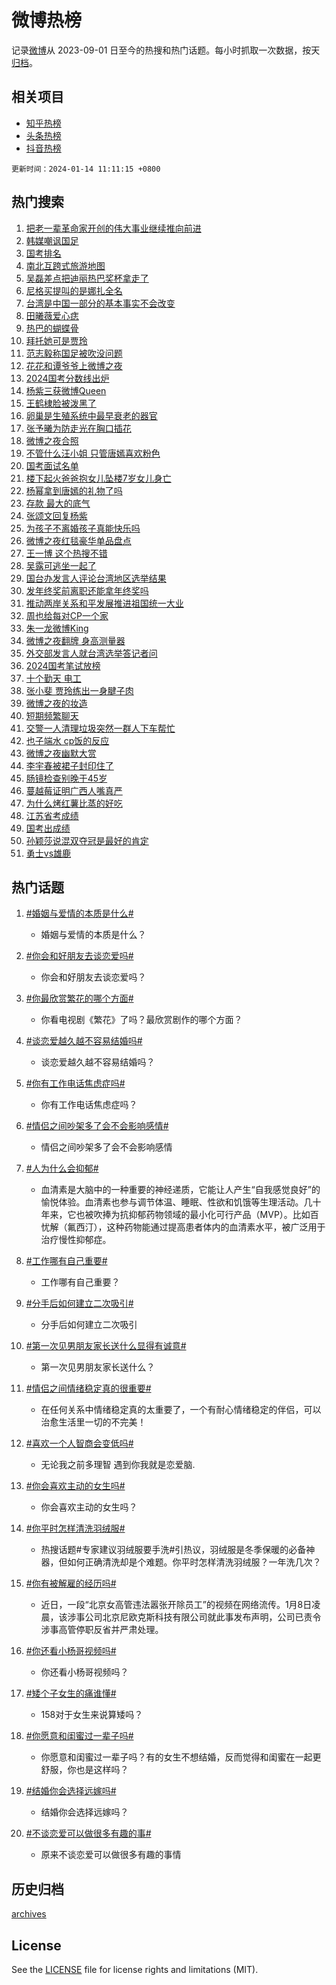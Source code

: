 # 微博热榜

记录[微博](https://www.weibo.com)从 2023-09-01 日至今的热搜和热门话题。每小时抓取一次数据，按天[归档](archives)。

## 相关项目

- [知乎热榜](https://github.com/hotarchive/zhihu)
- [头条热榜](https://github.com/hotarchive/toutiao)
- [抖音热榜](https://github.com/hotarchive/douyin)


`更新时间：2024-01-14 11:11:15 +0800`

## 热门搜索

1. [把老一辈革命家开创的伟大事业继续推向前进](https://m.weibo.cn/search?containerid=100103type%3D1%26t%3D10%26q%3D%23%E6%8A%8A%E8%80%81%E4%B8%80%E8%BE%88%E9%9D%A9%E5%91%BD%E5%AE%B6%E5%BC%80%E5%88%9B%E7%9A%84%E4%BC%9F%E5%A4%A7%E4%BA%8B%E4%B8%9A%E7%BB%A7%E7%BB%AD%E6%8E%A8%E5%90%91%E5%89%8D%E8%BF%9B%23&stream_entry_id=51&isnewpage=1&extparam=seat%3D1%26dgr%3D0%26q%3D%2523%25E6%258A%258A%25E8%2580%2581%25E4%25B8%2580%25E8%25BE%2588%25E9%259D%25A9%25E5%2591%25BD%25E5%25AE%25B6%25E5%25BC%2580%25E5%2588%259B%25E7%259A%2584%25E4%25BC%259F%25E5%25A4%25A7%25E4%25BA%258B%25E4%25B8%259A%25E7%25BB%25A7%25E7%25BB%25AD%25E6%258E%25A8%25E5%2590%2591%25E5%2589%258D%25E8%25BF%259B%2523%26c_type%3D51%26pos%3D0%26stream_entry_id%3D51%26cate%3D10103%26filter_type%3Drealtimehot%26display_time%3D1705201874%26pre_seqid%3D1705201873988016235136)
1. [韩媒嘲讽国足](https://m.weibo.cn/search?containerid=100103type%3D1%26t%3D10%26q%3D%23%E9%9F%A9%E5%AA%92%E5%98%B2%E8%AE%BD%E5%9B%BD%E8%B6%B3%23&stream_entry_id=31&isnewpage=1&extparam=seat%3D1%26dgr%3D0%26realpos%3D1%26lcate%3D5001%26cate%3D5001%26q%3D%2523%25E9%259F%25A9%25E5%25AA%2592%25E5%2598%25B2%25E8%25AE%25BD%25E5%259B%25BD%25E8%25B6%25B3%2523%26c_type%3D31%26filter_type%3Drealtimehot%26flag%3D1%26stream_entry_id%3D31%26band_rank%3D1%26pos%3D0%26display_time%3D1705201874%26pre_seqid%3D1705201873988016235136)
1. [国考排名](https://m.weibo.cn/search?containerid=100103type%3D1%26t%3D10%26q%3D%E5%9B%BD%E8%80%83%E6%8E%92%E5%90%8D&stream_entry_id=31&isnewpage=1&extparam=seat%3D1%26dgr%3D0%26realpos%3D2%26lcate%3D5001%26cate%3D5001%26q%3D%25E5%259B%25BD%25E8%2580%2583%25E6%258E%2592%25E5%2590%258D%26c_type%3D31%26filter_type%3Drealtimehot%26flag%3D1%26stream_entry_id%3D31%26band_rank%3D2%26pos%3D1%26display_time%3D1705201874%26pre_seqid%3D1705201873988016235136)
1. [南北互跨式旅游地图](https://m.weibo.cn/search?containerid=100103type%3D1%26t%3D10%26q%3D%23%E5%8D%97%E5%8C%97%E4%BA%92%E8%B7%A8%E5%BC%8F%E6%97%85%E6%B8%B8%E5%9C%B0%E5%9B%BE%23&stream_entry_id=31&isnewpage=1&extparam=seat%3D1%26dgr%3D0%26realpos%3D3%26lcate%3D5001%26cate%3D5001%26q%3D%2523%25E5%258D%2597%25E5%258C%2597%25E4%25BA%2592%25E8%25B7%25A8%25E5%25BC%258F%25E6%2597%2585%25E6%25B8%25B8%25E5%259C%25B0%25E5%259B%25BE%2523%26c_type%3D31%26filter_type%3Drealtimehot%26flag%3D0%26stream_entry_id%3D31%26band_rank%3D3%26pos%3D2%26display_time%3D1705201874%26pre_seqid%3D1705201873988016235136)
1. [吴磊差点把迪丽热巴奖杯拿走了](https://m.weibo.cn/search?containerid=100103type%3D1%26t%3D10%26q%3D%23%E5%90%B4%E7%A3%8A%E5%B7%AE%E7%82%B9%E6%8A%8A%E8%BF%AA%E4%B8%BD%E7%83%AD%E5%B7%B4%E5%A5%96%E6%9D%AF%E6%8B%BF%E8%B5%B0%E4%BA%86%23&stream_entry_id=31&isnewpage=1&extparam=seat%3D1%26dgr%3D0%26realpos%3D4%26lcate%3D5001%26cate%3D5001%26q%3D%2523%25E5%2590%25B4%25E7%25A3%258A%25E5%25B7%25AE%25E7%2582%25B9%25E6%258A%258A%25E8%25BF%25AA%25E4%25B8%25BD%25E7%2583%25AD%25E5%25B7%25B4%25E5%25A5%2596%25E6%259D%25AF%25E6%258B%25BF%25E8%25B5%25B0%25E4%25BA%2586%2523%26c_type%3D31%26filter_type%3Drealtimehot%26flag%3D1%26stream_entry_id%3D31%26band_rank%3D4%26pos%3D3%26display_time%3D1705201874%26pre_seqid%3D1705201873988016235136)
1. [尼格买提叫的是娜扎全名](https://m.weibo.cn/search?containerid=100103type%3D1%26t%3D10%26q%3D%23%E5%B0%BC%E6%A0%BC%E4%B9%B0%E6%8F%90%E5%8F%AB%E7%9A%84%E6%98%AF%E5%A8%9C%E6%89%8E%E5%85%A8%E5%90%8D%23&stream_entry_id=31&isnewpage=1&extparam=seat%3D1%26dgr%3D0%26realpos%3D5%26lcate%3D5001%26cate%3D5001%26q%3D%2523%25E5%25B0%25BC%25E6%25A0%25BC%25E4%25B9%25B0%25E6%258F%2590%25E5%258F%25AB%25E7%259A%2584%25E6%2598%25AF%25E5%25A8%259C%25E6%2589%258E%25E5%2585%25A8%25E5%2590%258D%2523%26c_type%3D31%26filter_type%3Drealtimehot%26flag%3D2%26stream_entry_id%3D31%26band_rank%3D5%26pos%3D4%26display_time%3D1705201874%26pre_seqid%3D1705201873988016235136)
1. [台湾是中国一部分的基本事实不会改变](https://m.weibo.cn/search?containerid=100103type%3D1%26t%3D10%26q%3D%23%E5%8F%B0%E6%B9%BE%E6%98%AF%E4%B8%AD%E5%9B%BD%E4%B8%80%E9%83%A8%E5%88%86%E7%9A%84%E5%9F%BA%E6%9C%AC%E4%BA%8B%E5%AE%9E%E4%B8%8D%E4%BC%9A%E6%94%B9%E5%8F%98%23&stream_entry_id=31&isnewpage=1&extparam=seat%3D1%26dgr%3D0%26realpos%3D6%26lcate%3D5001%26cate%3D5001%26q%3D%2523%25E5%258F%25B0%25E6%25B9%25BE%25E6%2598%25AF%25E4%25B8%25AD%25E5%259B%25BD%25E4%25B8%2580%25E9%2583%25A8%25E5%2588%2586%25E7%259A%2584%25E5%259F%25BA%25E6%259C%25AC%25E4%25BA%258B%25E5%25AE%259E%25E4%25B8%258D%25E4%25BC%259A%25E6%2594%25B9%25E5%258F%2598%2523%26c_type%3D31%26filter_type%3Drealtimehot%26flag%3D0%26stream_entry_id%3D31%26band_rank%3D6%26pos%3D5%26display_time%3D1705201874%26pre_seqid%3D1705201873988016235136)
1. [田曦薇爱心痣](https://m.weibo.cn/search?containerid=100103type%3D1%26t%3D10%26q%3D%E7%94%B0%E6%9B%A6%E8%96%87%E7%88%B1%E5%BF%83%E7%97%A3&stream_entry_id=31&isnewpage=1&extparam=seat%3D1%26dgr%3D0%26realpos%3D7%26lcate%3D5001%26cate%3D5001%26q%3D%25E7%2594%25B0%25E6%259B%25A6%25E8%2596%2587%25E7%2588%25B1%25E5%25BF%2583%25E7%2597%25A3%26c_type%3D31%26filter_type%3Drealtimehot%26flag%3D1%26stream_entry_id%3D31%26band_rank%3D7%26pos%3D6%26display_time%3D1705201874%26pre_seqid%3D1705201873988016235136)
1. [热巴的蝴蝶骨](https://m.weibo.cn/search?containerid=100103type%3D1%26t%3D10%26q%3D%E7%83%AD%E5%B7%B4%E7%9A%84%E8%9D%B4%E8%9D%B6%E9%AA%A8&stream_entry_id=31&isnewpage=1&extparam=seat%3D1%26dgr%3D0%26realpos%3D8%26lcate%3D5001%26cate%3D5001%26q%3D%25E7%2583%25AD%25E5%25B7%25B4%25E7%259A%2584%25E8%259D%25B4%25E8%259D%25B6%25E9%25AA%25A8%26c_type%3D31%26filter_type%3Drealtimehot%26flag%3D1%26stream_entry_id%3D31%26band_rank%3D8%26pos%3D7%26display_time%3D1705201874%26pre_seqid%3D1705201873988016235136)
1. [拜托她可是贾玲](https://m.weibo.cn/search?containerid=100103type%3D1%26t%3D10%26q%3D%23%E6%8B%9C%E6%89%98%E5%A5%B9%E5%8F%AF%E6%98%AF%E8%B4%BE%E7%8E%B2%23&stream_entry_id=31&isnewpage=1&extparam=seat%3D1%26dgr%3D0%26realpos%3D9%26lcate%3D5001%26cate%3D5001%26q%3D%2523%25E6%258B%259C%25E6%2589%2598%25E5%25A5%25B9%25E5%258F%25AF%25E6%2598%25AF%25E8%25B4%25BE%25E7%258E%25B2%2523%26c_type%3D31%26filter_type%3Drealtimehot%26flag%3D1%26stream_entry_id%3D31%26band_rank%3D9%26pos%3D8%26display_time%3D1705201874%26pre_seqid%3D1705201873988016235136)
1. [范志毅称国足被吹没问题](https://m.weibo.cn/search?containerid=100103type%3D1%26t%3D10%26q%3D%23%E8%8C%83%E5%BF%97%E6%AF%85%E7%A7%B0%E5%9B%BD%E8%B6%B3%E8%A2%AB%E5%90%B9%E6%B2%A1%E9%97%AE%E9%A2%98%23&stream_entry_id=31&isnewpage=1&extparam=seat%3D1%26dgr%3D0%26realpos%3D10%26lcate%3D5001%26cate%3D5001%26q%3D%2523%25E8%258C%2583%25E5%25BF%2597%25E6%25AF%2585%25E7%25A7%25B0%25E5%259B%25BD%25E8%25B6%25B3%25E8%25A2%25AB%25E5%2590%25B9%25E6%25B2%25A1%25E9%2597%25AE%25E9%25A2%2598%2523%26c_type%3D31%26filter_type%3Drealtimehot%26flag%3D2%26stream_entry_id%3D31%26band_rank%3D10%26pos%3D9%26display_time%3D1705201874%26pre_seqid%3D1705201873988016235136)
1. [花花和谭爷爷上微博之夜](https://m.weibo.cn/search?containerid=100103type%3D1%26t%3D10%26q%3D%23%E8%8A%B1%E8%8A%B1%E5%92%8C%E8%B0%AD%E7%88%B7%E7%88%B7%E4%B8%8A%E5%BE%AE%E5%8D%9A%E4%B9%8B%E5%A4%9C%23&stream_entry_id=31&isnewpage=1&extparam=seat%3D1%26dgr%3D0%26realpos%3D11%26lcate%3D5001%26cate%3D5001%26q%3D%2523%25E8%258A%25B1%25E8%258A%25B1%25E5%2592%258C%25E8%25B0%25AD%25E7%2588%25B7%25E7%2588%25B7%25E4%25B8%258A%25E5%25BE%25AE%25E5%258D%259A%25E4%25B9%258B%25E5%25A4%259C%2523%26c_type%3D31%26filter_type%3Drealtimehot%26flag%3D1%26stream_entry_id%3D31%26band_rank%3D11%26pos%3D10%26display_time%3D1705201874%26pre_seqid%3D1705201873988016235136)
1. [2024国考分数线出炉](https://m.weibo.cn/search?containerid=100103type%3D1%26t%3D10%26q%3D%232024%E5%9B%BD%E8%80%83%E5%88%86%E6%95%B0%E7%BA%BF%E5%87%BA%E7%82%89%23&stream_entry_id=31&isnewpage=1&extparam=seat%3D1%26dgr%3D0%26realpos%3D12%26lcate%3D5001%26cate%3D5001%26q%3D%25232024%25E5%259B%25BD%25E8%2580%2583%25E5%2588%2586%25E6%2595%25B0%25E7%25BA%25BF%25E5%2587%25BA%25E7%2582%2589%2523%26c_type%3D31%26filter_type%3Drealtimehot%26flag%3D1%26stream_entry_id%3D31%26band_rank%3D12%26pos%3D11%26display_time%3D1705201874%26pre_seqid%3D1705201873988016235136)
1. [杨紫三获微博Queen](https://m.weibo.cn/search?containerid=100103type%3D1%26t%3D10%26q%3D%23%E6%9D%A8%E7%B4%AB%E4%B8%89%E8%8E%B7%E5%BE%AE%E5%8D%9AQueen%23&stream_entry_id=31&isnewpage=1&extparam=seat%3D1%26dgr%3D0%26realpos%3D13%26lcate%3D5001%26cate%3D5001%26q%3D%2523%25E6%259D%25A8%25E7%25B4%25AB%25E4%25B8%2589%25E8%258E%25B7%25E5%25BE%25AE%25E5%258D%259AQueen%2523%26c_type%3D31%26filter_type%3Drealtimehot%26flag%3D0%26stream_entry_id%3D31%26band_rank%3D13%26pos%3D12%26display_time%3D1705201874%26pre_seqid%3D1705201873988016235136)
1. [王鹤棣脸被泼黑了](https://m.weibo.cn/search?containerid=100103type%3D1%26t%3D10%26q%3D%23%E7%8E%8B%E9%B9%A4%E6%A3%A3%E8%84%B8%E8%A2%AB%E6%B3%BC%E9%BB%91%E4%BA%86%23&stream_entry_id=31&isnewpage=1&extparam=seat%3D1%26dgr%3D0%26realpos%3D14%26lcate%3D5001%26cate%3D5001%26q%3D%2523%25E7%258E%258B%25E9%25B9%25A4%25E6%25A3%25A3%25E8%2584%25B8%25E8%25A2%25AB%25E6%25B3%25BC%25E9%25BB%2591%25E4%25BA%2586%2523%26c_type%3D31%26filter_type%3Drealtimehot%26flag%3D1%26stream_entry_id%3D31%26band_rank%3D14%26pos%3D13%26display_time%3D1705201874%26pre_seqid%3D1705201873988016235136)
1. [卵巢是生殖系统中最早衰老的器官](https://m.weibo.cn/search?containerid=100103type%3D1%26t%3D10%26q%3D%23%E5%8D%B5%E5%B7%A2%E6%98%AF%E7%94%9F%E6%AE%96%E7%B3%BB%E7%BB%9F%E4%B8%AD%E6%9C%80%E6%97%A9%E8%A1%B0%E8%80%81%E7%9A%84%E5%99%A8%E5%AE%98%23&stream_entry_id=31&isnewpage=1&extparam=seat%3D1%26dgr%3D0%26realpos%3D15%26lcate%3D5001%26cate%3D5001%26q%3D%2523%25E5%258D%25B5%25E5%25B7%25A2%25E6%2598%25AF%25E7%2594%259F%25E6%25AE%2596%25E7%25B3%25BB%25E7%25BB%259F%25E4%25B8%25AD%25E6%259C%2580%25E6%2597%25A9%25E8%25A1%25B0%25E8%2580%2581%25E7%259A%2584%25E5%2599%25A8%25E5%25AE%2598%2523%26c_type%3D31%26filter_type%3Drealtimehot%26flag%3D2%26stream_entry_id%3D31%26band_rank%3D15%26pos%3D14%26display_time%3D1705201874%26pre_seqid%3D1705201873988016235136)
1. [张予曦为防走光在胸口插花](https://m.weibo.cn/search?containerid=100103type%3D1%26t%3D10%26q%3D%23%E5%BC%A0%E4%BA%88%E6%9B%A6%E4%B8%BA%E9%98%B2%E8%B5%B0%E5%85%89%E5%9C%A8%E8%83%B8%E5%8F%A3%E6%8F%92%E8%8A%B1%23&stream_entry_id=31&isnewpage=1&extparam=seat%3D1%26dgr%3D0%26realpos%3D16%26lcate%3D5001%26cate%3D5001%26q%3D%2523%25E5%25BC%25A0%25E4%25BA%2588%25E6%259B%25A6%25E4%25B8%25BA%25E9%2598%25B2%25E8%25B5%25B0%25E5%2585%2589%25E5%259C%25A8%25E8%2583%25B8%25E5%258F%25A3%25E6%258F%2592%25E8%258A%25B1%2523%26c_type%3D31%26filter_type%3Drealtimehot%26flag%3D2%26stream_entry_id%3D31%26band_rank%3D16%26pos%3D15%26display_time%3D1705201874%26pre_seqid%3D1705201873988016235136)
1. [微博之夜合照](https://m.weibo.cn/search?containerid=100103type%3D1%26t%3D10%26q%3D%E5%BE%AE%E5%8D%9A%E4%B9%8B%E5%A4%9C%E5%90%88%E7%85%A7&stream_entry_id=31&isnewpage=1&extparam=seat%3D1%26dgr%3D0%26realpos%3D17%26lcate%3D5001%26cate%3D5001%26q%3D%25E5%25BE%25AE%25E5%258D%259A%25E4%25B9%258B%25E5%25A4%259C%25E5%2590%2588%25E7%2585%25A7%26c_type%3D31%26filter_type%3Drealtimehot%26flag%3D0%26stream_entry_id%3D31%26band_rank%3D17%26pos%3D16%26display_time%3D1705201874%26pre_seqid%3D1705201873988016235136)
1. [不管什么汪小姐 只管唐嫣喜欢粉色](https://m.weibo.cn/search?containerid=100103type%3D1%26t%3D10%26q%3D%E4%B8%8D%E7%AE%A1%E4%BB%80%E4%B9%88%E6%B1%AA%E5%B0%8F%E5%A7%90+%E5%8F%AA%E7%AE%A1%E5%94%90%E5%AB%A3%E5%96%9C%E6%AC%A2%E7%B2%89%E8%89%B2&stream_entry_id=31&isnewpage=1&extparam=seat%3D1%26dgr%3D0%26realpos%3D18%26lcate%3D5001%26cate%3D5001%26q%3D%25E4%25B8%258D%25E7%25AE%25A1%25E4%25BB%2580%25E4%25B9%2588%25E6%25B1%25AA%25E5%25B0%258F%25E5%25A7%2590%2520%25E5%258F%25AA%25E7%25AE%25A1%25E5%2594%2590%25E5%25AB%25A3%25E5%2596%259C%25E6%25AC%25A2%25E7%25B2%2589%25E8%2589%25B2%26c_type%3D31%26filter_type%3Drealtimehot%26flag%3D0%26stream_entry_id%3D31%26band_rank%3D18%26pos%3D17%26display_time%3D1705201874%26pre_seqid%3D1705201873988016235136)
1. [国考面试名单](https://m.weibo.cn/search?containerid=100103type%3D1%26t%3D10%26q%3D%23%E5%9B%BD%E8%80%83%E9%9D%A2%E8%AF%95%E5%90%8D%E5%8D%95%23&stream_entry_id=31&isnewpage=1&extparam=seat%3D1%26dgr%3D0%26realpos%3D19%26lcate%3D5001%26cate%3D5001%26q%3D%2523%25E5%259B%25BD%25E8%2580%2583%25E9%259D%25A2%25E8%25AF%2595%25E5%2590%258D%25E5%258D%2595%2523%26c_type%3D31%26filter_type%3Drealtimehot%26flag%3D1%26stream_entry_id%3D31%26band_rank%3D19%26pos%3D18%26display_time%3D1705201874%26pre_seqid%3D1705201873988016235136)
1. [楼下起火爸爸抱女儿坠楼7岁女儿身亡](https://m.weibo.cn/search?containerid=100103type%3D1%26t%3D10%26q%3D%23%E6%A5%BC%E4%B8%8B%E8%B5%B7%E7%81%AB%E7%88%B8%E7%88%B8%E6%8A%B1%E5%A5%B3%E5%84%BF%E5%9D%A0%E6%A5%BC7%E5%B2%81%E5%A5%B3%E5%84%BF%E8%BA%AB%E4%BA%A1%23&stream_entry_id=31&isnewpage=1&extparam=seat%3D1%26dgr%3D0%26realpos%3D20%26lcate%3D5001%26cate%3D5001%26q%3D%2523%25E6%25A5%25BC%25E4%25B8%258B%25E8%25B5%25B7%25E7%2581%25AB%25E7%2588%25B8%25E7%2588%25B8%25E6%258A%25B1%25E5%25A5%25B3%25E5%2584%25BF%25E5%259D%25A0%25E6%25A5%25BC7%25E5%25B2%2581%25E5%25A5%25B3%25E5%2584%25BF%25E8%25BA%25AB%25E4%25BA%25A1%2523%26c_type%3D31%26filter_type%3Drealtimehot%26flag%3D0%26stream_entry_id%3D31%26band_rank%3D20%26pos%3D19%26display_time%3D1705201874%26pre_seqid%3D1705201873988016235136)
1. [杨幂拿到唐嫣的礼物了吗](https://m.weibo.cn/search?containerid=100103type%3D1%26t%3D10%26q%3D%E6%9D%A8%E5%B9%82%E6%8B%BF%E5%88%B0%E5%94%90%E5%AB%A3%E7%9A%84%E7%A4%BC%E7%89%A9%E4%BA%86%E5%90%97&stream_entry_id=31&isnewpage=1&extparam=seat%3D1%26dgr%3D0%26realpos%3D21%26lcate%3D5001%26cate%3D5001%26q%3D%25E6%259D%25A8%25E5%25B9%2582%25E6%258B%25BF%25E5%2588%25B0%25E5%2594%2590%25E5%25AB%25A3%25E7%259A%2584%25E7%25A4%25BC%25E7%2589%25A9%25E4%25BA%2586%25E5%2590%2597%26c_type%3D31%26filter_type%3Drealtimehot%26flag%3D2%26stream_entry_id%3D31%26band_rank%3D21%26pos%3D20%26display_time%3D1705201874%26pre_seqid%3D1705201873988016235136)
1. [存款 最大的底气](https://m.weibo.cn/search?containerid=100103type%3D1%26t%3D10%26q%3D%E5%AD%98%E6%AC%BE+%E6%9C%80%E5%A4%A7%E7%9A%84%E5%BA%95%E6%B0%94&stream_entry_id=31&isnewpage=1&extparam=seat%3D1%26dgr%3D0%26realpos%3D22%26lcate%3D5001%26cate%3D5001%26q%3D%25E5%25AD%2598%25E6%25AC%25BE%2520%25E6%259C%2580%25E5%25A4%25A7%25E7%259A%2584%25E5%25BA%2595%25E6%25B0%2594%26c_type%3D31%26filter_type%3Drealtimehot%26flag%3D1%26stream_entry_id%3D31%26band_rank%3D22%26pos%3D21%26display_time%3D1705201874%26pre_seqid%3D1705201873988016235136)
1. [张颂文回复杨紫](https://m.weibo.cn/search?containerid=100103type%3D1%26t%3D10%26q%3D%23%E5%BC%A0%E9%A2%82%E6%96%87%E5%9B%9E%E5%A4%8D%E6%9D%A8%E7%B4%AB%23&stream_entry_id=31&isnewpage=1&extparam=seat%3D1%26dgr%3D0%26realpos%3D23%26lcate%3D5001%26cate%3D5001%26q%3D%2523%25E5%25BC%25A0%25E9%25A2%2582%25E6%2596%2587%25E5%259B%259E%25E5%25A4%258D%25E6%259D%25A8%25E7%25B4%25AB%2523%26c_type%3D31%26filter_type%3Drealtimehot%26flag%3D2%26stream_entry_id%3D31%26band_rank%3D23%26pos%3D22%26display_time%3D1705201874%26pre_seqid%3D1705201873988016235136)
1. [为孩子不离婚孩子真能快乐吗](https://m.weibo.cn/search?containerid=100103type%3D1%26t%3D10%26q%3D%23%E4%B8%BA%E5%AD%A9%E5%AD%90%E4%B8%8D%E7%A6%BB%E5%A9%9A%E5%AD%A9%E5%AD%90%E7%9C%9F%E8%83%BD%E5%BF%AB%E4%B9%90%E5%90%97%23&stream_entry_id=31&isnewpage=1&extparam=seat%3D1%26dgr%3D0%26realpos%3D24%26lcate%3D5001%26cate%3D5001%26q%3D%2523%25E4%25B8%25BA%25E5%25AD%25A9%25E5%25AD%2590%25E4%25B8%258D%25E7%25A6%25BB%25E5%25A9%259A%25E5%25AD%25A9%25E5%25AD%2590%25E7%259C%259F%25E8%2583%25BD%25E5%25BF%25AB%25E4%25B9%2590%25E5%2590%2597%2523%26c_type%3D31%26filter_type%3Drealtimehot%26flag%3D1%26stream_entry_id%3D31%26band_rank%3D24%26pos%3D23%26display_time%3D1705201874%26pre_seqid%3D1705201873988016235136)
1. [微博之夜红毯豪华单品盘点](https://m.weibo.cn/search?containerid=100103type%3D1%26t%3D10%26q%3D%23%E5%BE%AE%E5%8D%9A%E4%B9%8B%E5%A4%9C%E7%BA%A2%E6%AF%AF%E8%B1%AA%E5%8D%8E%E5%8D%95%E5%93%81%E7%9B%98%E7%82%B9%23&stream_entry_id=31&isnewpage=1&extparam=seat%3D1%26dgr%3D0%26realpos%3D25%26adid%3D218966%26lcate%3D5001%26cate%3D5001%26q%3D%2523%25E5%25BE%25AE%25E5%258D%259A%25E4%25B9%258B%25E5%25A4%259C%25E7%25BA%25A2%25E6%25AF%25AF%25E8%25B1%25AA%25E5%258D%258E%25E5%258D%2595%25E5%2593%2581%25E7%259B%2598%25E7%2582%25B9%2523%26c_type%3D31%26filter_type%3Drealtimehot%26flag%3D0%26stream_entry_id%3D31%26band_rank%3D25%26pos%3D24%26display_time%3D1705201874%26pre_seqid%3D1705201873988016235136)
1. [王一博 这个热搜不错](https://m.weibo.cn/search?containerid=100103type%3D1%26t%3D10%26q%3D%E7%8E%8B%E4%B8%80%E5%8D%9A+%E8%BF%99%E4%B8%AA%E7%83%AD%E6%90%9C%E4%B8%8D%E9%94%99&stream_entry_id=31&isnewpage=1&extparam=seat%3D1%26dgr%3D0%26realpos%3D26%26lcate%3D5001%26cate%3D5001%26q%3D%25E7%258E%258B%25E4%25B8%2580%25E5%258D%259A%2520%25E8%25BF%2599%25E4%25B8%25AA%25E7%2583%25AD%25E6%2590%259C%25E4%25B8%258D%25E9%2594%2599%26c_type%3D31%26filter_type%3Drealtimehot%26flag%3D1%26stream_entry_id%3D31%26band_rank%3D26%26pos%3D25%26display_time%3D1705201874%26pre_seqid%3D1705201873988016235136)
1. [吴露可逃坐一起了](https://m.weibo.cn/search?containerid=100103type%3D1%26t%3D10%26q%3D%E5%90%B4%E9%9C%B2%E5%8F%AF%E9%80%83%E5%9D%90%E4%B8%80%E8%B5%B7%E4%BA%86&stream_entry_id=31&isnewpage=1&extparam=seat%3D1%26dgr%3D0%26realpos%3D27%26lcate%3D5001%26cate%3D5001%26q%3D%25E5%2590%25B4%25E9%259C%25B2%25E5%258F%25AF%25E9%2580%2583%25E5%259D%2590%25E4%25B8%2580%25E8%25B5%25B7%25E4%25BA%2586%26c_type%3D31%26filter_type%3Drealtimehot%26flag%3D0%26stream_entry_id%3D31%26band_rank%3D27%26pos%3D26%26display_time%3D1705201874%26pre_seqid%3D1705201873988016235136)
1. [国台办发言人评论台湾地区选举结果](https://m.weibo.cn/search?containerid=100103type%3D1%26t%3D10%26q%3D%23%E5%9B%BD%E5%8F%B0%E5%8A%9E%E5%8F%91%E8%A8%80%E4%BA%BA%E8%AF%84%E8%AE%BA%E5%8F%B0%E6%B9%BE%E5%9C%B0%E5%8C%BA%E9%80%89%E4%B8%BE%E7%BB%93%E6%9E%9C%23&stream_entry_id=31&isnewpage=1&extparam=seat%3D1%26dgr%3D0%26realpos%3D28%26lcate%3D5001%26cate%3D5001%26q%3D%2523%25E5%259B%25BD%25E5%258F%25B0%25E5%258A%259E%25E5%258F%2591%25E8%25A8%2580%25E4%25BA%25BA%25E8%25AF%2584%25E8%25AE%25BA%25E5%258F%25B0%25E6%25B9%25BE%25E5%259C%25B0%25E5%258C%25BA%25E9%2580%2589%25E4%25B8%25BE%25E7%25BB%2593%25E6%259E%259C%2523%26c_type%3D31%26filter_type%3Drealtimehot%26flag%3D0%26stream_entry_id%3D31%26band_rank%3D28%26pos%3D27%26display_time%3D1705201874%26pre_seqid%3D1705201873988016235136)
1. [发年终奖前离职还能拿年终奖吗](https://m.weibo.cn/search?containerid=100103type%3D1%26t%3D10%26q%3D%23%E5%8F%91%E5%B9%B4%E7%BB%88%E5%A5%96%E5%89%8D%E7%A6%BB%E8%81%8C%E8%BF%98%E8%83%BD%E6%8B%BF%E5%B9%B4%E7%BB%88%E5%A5%96%E5%90%97%23&stream_entry_id=31&isnewpage=1&extparam=seat%3D1%26dgr%3D0%26realpos%3D29%26lcate%3D5001%26cate%3D5001%26q%3D%2523%25E5%258F%2591%25E5%25B9%25B4%25E7%25BB%2588%25E5%25A5%2596%25E5%2589%258D%25E7%25A6%25BB%25E8%2581%258C%25E8%25BF%2598%25E8%2583%25BD%25E6%258B%25BF%25E5%25B9%25B4%25E7%25BB%2588%25E5%25A5%2596%25E5%2590%2597%2523%26c_type%3D31%26filter_type%3Drealtimehot%26flag%3D0%26stream_entry_id%3D31%26band_rank%3D29%26pos%3D28%26display_time%3D1705201874%26pre_seqid%3D1705201873988016235136)
1. [推动两岸关系和平发展推进祖国统一大业](https://m.weibo.cn/search?containerid=100103type%3D1%26t%3D10%26q%3D%23%E6%8E%A8%E5%8A%A8%E4%B8%A4%E5%B2%B8%E5%85%B3%E7%B3%BB%E5%92%8C%E5%B9%B3%E5%8F%91%E5%B1%95%E6%8E%A8%E8%BF%9B%E7%A5%96%E5%9B%BD%E7%BB%9F%E4%B8%80%E5%A4%A7%E4%B8%9A%23&stream_entry_id=31&isnewpage=1&extparam=seat%3D1%26dgr%3D0%26realpos%3D30%26lcate%3D5001%26cate%3D5001%26q%3D%2523%25E6%258E%25A8%25E5%258A%25A8%25E4%25B8%25A4%25E5%25B2%25B8%25E5%2585%25B3%25E7%25B3%25BB%25E5%2592%258C%25E5%25B9%25B3%25E5%258F%2591%25E5%25B1%2595%25E6%258E%25A8%25E8%25BF%259B%25E7%25A5%2596%25E5%259B%25BD%25E7%25BB%259F%25E4%25B8%2580%25E5%25A4%25A7%25E4%25B8%259A%2523%26c_type%3D31%26filter_type%3Drealtimehot%26flag%3D0%26stream_entry_id%3D31%26band_rank%3D30%26pos%3D29%26display_time%3D1705201874%26pre_seqid%3D1705201873988016235136)
1. [周也给每对CP一个家](https://m.weibo.cn/search?containerid=100103type%3D1%26t%3D10%26q%3D%E5%91%A8%E4%B9%9F%E7%BB%99%E6%AF%8F%E5%AF%B9CP%E4%B8%80%E4%B8%AA%E5%AE%B6&stream_entry_id=31&isnewpage=1&extparam=seat%3D1%26dgr%3D0%26realpos%3D31%26lcate%3D5001%26cate%3D5001%26q%3D%25E5%2591%25A8%25E4%25B9%259F%25E7%25BB%2599%25E6%25AF%258F%25E5%25AF%25B9CP%25E4%25B8%2580%25E4%25B8%25AA%25E5%25AE%25B6%26c_type%3D31%26filter_type%3Drealtimehot%26flag%3D1%26stream_entry_id%3D31%26band_rank%3D31%26pos%3D30%26display_time%3D1705201874%26pre_seqid%3D1705201873988016235136)
1. [朱一龙微博King](https://m.weibo.cn/search?containerid=100103type%3D1%26t%3D10%26q%3D%23%E6%9C%B1%E4%B8%80%E9%BE%99%E5%BE%AE%E5%8D%9AKing%23&stream_entry_id=31&isnewpage=1&extparam=seat%3D1%26dgr%3D0%26realpos%3D32%26lcate%3D5001%26cate%3D5001%26q%3D%2523%25E6%259C%25B1%25E4%25B8%2580%25E9%25BE%2599%25E5%25BE%25AE%25E5%258D%259AKing%2523%26c_type%3D31%26filter_type%3Drealtimehot%26flag%3D0%26stream_entry_id%3D31%26band_rank%3D32%26pos%3D31%26display_time%3D1705201874%26pre_seqid%3D1705201873988016235136)
1. [微博之夜翻牌 身高测量器](https://m.weibo.cn/search?containerid=100103type%3D1%26t%3D10%26q%3D%E5%BE%AE%E5%8D%9A%E4%B9%8B%E5%A4%9C%E7%BF%BB%E7%89%8C+%E8%BA%AB%E9%AB%98%E6%B5%8B%E9%87%8F%E5%99%A8&stream_entry_id=31&isnewpage=1&extparam=seat%3D1%26dgr%3D0%26realpos%3D33%26lcate%3D5001%26cate%3D5001%26q%3D%25E5%25BE%25AE%25E5%258D%259A%25E4%25B9%258B%25E5%25A4%259C%25E7%25BF%25BB%25E7%2589%258C%2520%25E8%25BA%25AB%25E9%25AB%2598%25E6%25B5%258B%25E9%2587%258F%25E5%2599%25A8%26c_type%3D31%26filter_type%3Drealtimehot%26flag%3D1%26stream_entry_id%3D31%26band_rank%3D33%26pos%3D32%26display_time%3D1705201874%26pre_seqid%3D1705201873988016235136)
1. [外交部发言人就台湾选举答记者问](https://m.weibo.cn/search?containerid=100103type%3D1%26t%3D10%26q%3D%23%E5%A4%96%E4%BA%A4%E9%83%A8%E5%8F%91%E8%A8%80%E4%BA%BA%E5%B0%B1%E5%8F%B0%E6%B9%BE%E9%80%89%E4%B8%BE%E7%AD%94%E8%AE%B0%E8%80%85%E9%97%AE%23&stream_entry_id=31&isnewpage=1&extparam=seat%3D1%26dgr%3D0%26realpos%3D34%26lcate%3D5001%26cate%3D5001%26q%3D%2523%25E5%25A4%2596%25E4%25BA%25A4%25E9%2583%25A8%25E5%258F%2591%25E8%25A8%2580%25E4%25BA%25BA%25E5%25B0%25B1%25E5%258F%25B0%25E6%25B9%25BE%25E9%2580%2589%25E4%25B8%25BE%25E7%25AD%2594%25E8%25AE%25B0%25E8%2580%2585%25E9%2597%25AE%2523%26c_type%3D31%26filter_type%3Drealtimehot%26flag%3D0%26stream_entry_id%3D31%26band_rank%3D34%26pos%3D33%26display_time%3D1705201874%26pre_seqid%3D1705201873988016235136)
1. [2024国考笔试放榜](https://m.weibo.cn/search?containerid=100103type%3D1%26t%3D10%26q%3D%232024%E5%9B%BD%E8%80%83%E7%AC%94%E8%AF%95%E6%94%BE%E6%A6%9C%23&stream_entry_id=31&isnewpage=1&extparam=seat%3D1%26dgr%3D0%26realpos%3D35%26lcate%3D5001%26cate%3D5001%26q%3D%25232024%25E5%259B%25BD%25E8%2580%2583%25E7%25AC%2594%25E8%25AF%2595%25E6%2594%25BE%25E6%25A6%259C%2523%26c_type%3D31%26filter_type%3Drealtimehot%26flag%3D0%26stream_entry_id%3D31%26band_rank%3D35%26pos%3D34%26display_time%3D1705201874%26pre_seqid%3D1705201873988016235136)
1. [十个勤天 电工](https://m.weibo.cn/search?containerid=100103type%3D1%26t%3D10%26q%3D%E5%8D%81%E4%B8%AA%E5%8B%A4%E5%A4%A9+%E7%94%B5%E5%B7%A5&stream_entry_id=31&isnewpage=1&extparam=seat%3D1%26dgr%3D0%26realpos%3D36%26lcate%3D5001%26cate%3D5001%26q%3D%25E5%258D%2581%25E4%25B8%25AA%25E5%258B%25A4%25E5%25A4%25A9%2520%25E7%2594%25B5%25E5%25B7%25A5%26c_type%3D31%26filter_type%3Drealtimehot%26flag%3D1%26stream_entry_id%3D31%26band_rank%3D36%26pos%3D35%26display_time%3D1705201874%26pre_seqid%3D1705201873988016235136)
1. [张小斐 贾玲练出一身腱子肉](https://m.weibo.cn/search?containerid=100103type%3D1%26t%3D10%26q%3D%E5%BC%A0%E5%B0%8F%E6%96%90+%E8%B4%BE%E7%8E%B2%E7%BB%83%E5%87%BA%E4%B8%80%E8%BA%AB%E8%85%B1%E5%AD%90%E8%82%89&stream_entry_id=31&isnewpage=1&extparam=seat%3D1%26dgr%3D0%26realpos%3D37%26lcate%3D5001%26cate%3D5001%26q%3D%25E5%25BC%25A0%25E5%25B0%258F%25E6%2596%2590%2520%25E8%25B4%25BE%25E7%258E%25B2%25E7%25BB%2583%25E5%2587%25BA%25E4%25B8%2580%25E8%25BA%25AB%25E8%2585%25B1%25E5%25AD%2590%25E8%2582%2589%26c_type%3D31%26filter_type%3Drealtimehot%26flag%3D0%26stream_entry_id%3D31%26band_rank%3D37%26pos%3D36%26display_time%3D1705201874%26pre_seqid%3D1705201873988016235136)
1. [微博之夜的妆造](https://m.weibo.cn/search?containerid=100103type%3D1%26t%3D10%26q%3D%E5%BE%AE%E5%8D%9A%E4%B9%8B%E5%A4%9C%E7%9A%84%E5%A6%86%E9%80%A0&stream_entry_id=31&isnewpage=1&extparam=seat%3D1%26dgr%3D0%26realpos%3D38%26lcate%3D5001%26cate%3D5001%26q%3D%25E5%25BE%25AE%25E5%258D%259A%25E4%25B9%258B%25E5%25A4%259C%25E7%259A%2584%25E5%25A6%2586%25E9%2580%25A0%26c_type%3D31%26filter_type%3Drealtimehot%26flag%3D0%26stream_entry_id%3D31%26band_rank%3D38%26pos%3D37%26display_time%3D1705201874%26pre_seqid%3D1705201873988016235136)
1. [短期频繁聊天](https://m.weibo.cn/search?containerid=100103type%3D1%26t%3D10%26q%3D%E7%9F%AD%E6%9C%9F%E9%A2%91%E7%B9%81%E8%81%8A%E5%A4%A9&stream_entry_id=31&isnewpage=1&extparam=seat%3D1%26dgr%3D0%26realpos%3D39%26lcate%3D5001%26cate%3D5001%26q%3D%25E7%259F%25AD%25E6%259C%259F%25E9%25A2%2591%25E7%25B9%2581%25E8%2581%258A%25E5%25A4%25A9%26c_type%3D31%26filter_type%3Drealtimehot%26flag%3D0%26stream_entry_id%3D31%26band_rank%3D39%26pos%3D38%26display_time%3D1705201874%26pre_seqid%3D1705201873988016235136)
1. [交警一人清理垃圾突然一群人下车帮忙](https://m.weibo.cn/search?containerid=100103type%3D1%26t%3D10%26q%3D%23%E4%BA%A4%E8%AD%A6%E4%B8%80%E4%BA%BA%E6%B8%85%E7%90%86%E5%9E%83%E5%9C%BE%E7%AA%81%E7%84%B6%E4%B8%80%E7%BE%A4%E4%BA%BA%E4%B8%8B%E8%BD%A6%E5%B8%AE%E5%BF%99%23&stream_entry_id=31&isnewpage=1&extparam=seat%3D1%26dgr%3D0%26realpos%3D40%26lcate%3D5001%26cate%3D5001%26q%3D%2523%25E4%25BA%25A4%25E8%25AD%25A6%25E4%25B8%2580%25E4%25BA%25BA%25E6%25B8%2585%25E7%2590%2586%25E5%259E%2583%25E5%259C%25BE%25E7%25AA%2581%25E7%2584%25B6%25E4%25B8%2580%25E7%25BE%25A4%25E4%25BA%25BA%25E4%25B8%258B%25E8%25BD%25A6%25E5%25B8%25AE%25E5%25BF%2599%2523%26c_type%3D31%26filter_type%3Drealtimehot%26flag%3D32768%26stream_entry_id%3D31%26band_rank%3D40%26pos%3D39%26display_time%3D1705201874%26pre_seqid%3D1705201873988016235136)
1. [也子端水 cp饭的反应](https://m.weibo.cn/search?containerid=100103type%3D1%26t%3D10%26q%3D%E4%B9%9F%E5%AD%90%E7%AB%AF%E6%B0%B4+cp%E9%A5%AD%E7%9A%84%E5%8F%8D%E5%BA%94&stream_entry_id=31&isnewpage=1&extparam=seat%3D1%26dgr%3D0%26realpos%3D41%26lcate%3D5001%26cate%3D5001%26q%3D%25E4%25B9%259F%25E5%25AD%2590%25E7%25AB%25AF%25E6%25B0%25B4%2520cp%25E9%25A5%25AD%25E7%259A%2584%25E5%258F%258D%25E5%25BA%2594%26c_type%3D31%26filter_type%3Drealtimehot%26flag%3D1%26stream_entry_id%3D31%26band_rank%3D41%26pos%3D40%26display_time%3D1705201874%26pre_seqid%3D1705201873988016235136)
1. [微博之夜幽默大赏](https://m.weibo.cn/search?containerid=100103type%3D1%26t%3D10%26q%3D%23%E5%BE%AE%E5%8D%9A%E4%B9%8B%E5%A4%9C%E5%B9%BD%E9%BB%98%E5%A4%A7%E8%B5%8F%23&stream_entry_id=31&isnewpage=1&extparam=seat%3D1%26dgr%3D0%26realpos%3D42%26lcate%3D5001%26cate%3D5001%26q%3D%2523%25E5%25BE%25AE%25E5%258D%259A%25E4%25B9%258B%25E5%25A4%259C%25E5%25B9%25BD%25E9%25BB%2598%25E5%25A4%25A7%25E8%25B5%258F%2523%26c_type%3D31%26filter_type%3Drealtimehot%26flag%3D0%26stream_entry_id%3D31%26band_rank%3D42%26pos%3D41%26display_time%3D1705201874%26pre_seqid%3D1705201873988016235136)
1. [李宇春被裙子封印住了](https://m.weibo.cn/search?containerid=100103type%3D1%26t%3D10%26q%3D%23%E6%9D%8E%E5%AE%87%E6%98%A5%E8%A2%AB%E8%A3%99%E5%AD%90%E5%B0%81%E5%8D%B0%E4%BD%8F%E4%BA%86%23&stream_entry_id=31&isnewpage=1&extparam=seat%3D1%26dgr%3D0%26realpos%3D43%26lcate%3D5001%26cate%3D5001%26q%3D%2523%25E6%259D%258E%25E5%25AE%2587%25E6%2598%25A5%25E8%25A2%25AB%25E8%25A3%2599%25E5%25AD%2590%25E5%25B0%2581%25E5%258D%25B0%25E4%25BD%258F%25E4%25BA%2586%2523%26c_type%3D31%26filter_type%3Drealtimehot%26flag%3D0%26stream_entry_id%3D31%26band_rank%3D43%26pos%3D42%26display_time%3D1705201874%26pre_seqid%3D1705201873988016235136)
1. [肠镜检查别晚于45岁](https://m.weibo.cn/search?containerid=100103type%3D1%26t%3D10%26q%3D%23%E8%82%A0%E9%95%9C%E6%A3%80%E6%9F%A5%E5%88%AB%E6%99%9A%E4%BA%8E45%E5%B2%81%23&stream_entry_id=31&isnewpage=1&extparam=seat%3D1%26dgr%3D0%26realpos%3D44%26lcate%3D5001%26cate%3D5001%26q%3D%2523%25E8%2582%25A0%25E9%2595%259C%25E6%25A3%2580%25E6%259F%25A5%25E5%2588%25AB%25E6%2599%259A%25E4%25BA%258E45%25E5%25B2%2581%2523%26c_type%3D31%26filter_type%3Drealtimehot%26flag%3D1%26stream_entry_id%3D31%26band_rank%3D44%26pos%3D43%26display_time%3D1705201874%26pre_seqid%3D1705201873988016235136)
1. [蔓越莓证明广西人嘴真严](https://m.weibo.cn/search?containerid=100103type%3D1%26t%3D10%26q%3D%23%E8%94%93%E8%B6%8A%E8%8E%93%E8%AF%81%E6%98%8E%E5%B9%BF%E8%A5%BF%E4%BA%BA%E5%98%B4%E7%9C%9F%E4%B8%A5%23&stream_entry_id=31&isnewpage=1&extparam=seat%3D1%26dgr%3D0%26realpos%3D45%26lcate%3D5001%26cate%3D5001%26q%3D%2523%25E8%2594%2593%25E8%25B6%258A%25E8%258E%2593%25E8%25AF%2581%25E6%2598%258E%25E5%25B9%25BF%25E8%25A5%25BF%25E4%25BA%25BA%25E5%2598%25B4%25E7%259C%259F%25E4%25B8%25A5%2523%26c_type%3D31%26filter_type%3Drealtimehot%26flag%3D0%26stream_entry_id%3D31%26band_rank%3D45%26pos%3D44%26display_time%3D1705201874%26pre_seqid%3D1705201873988016235136)
1. [为什么烤红薯比蒸的好吃](https://m.weibo.cn/search?containerid=100103type%3D1%26t%3D10%26q%3D%23%E4%B8%BA%E4%BB%80%E4%B9%88%E7%83%A4%E7%BA%A2%E8%96%AF%E6%AF%94%E8%92%B8%E7%9A%84%E5%A5%BD%E5%90%83%23&stream_entry_id=31&isnewpage=1&extparam=seat%3D1%26dgr%3D0%26realpos%3D46%26lcate%3D5001%26cate%3D5001%26q%3D%2523%25E4%25B8%25BA%25E4%25BB%2580%25E4%25B9%2588%25E7%2583%25A4%25E7%25BA%25A2%25E8%2596%25AF%25E6%25AF%2594%25E8%2592%25B8%25E7%259A%2584%25E5%25A5%25BD%25E5%2590%2583%2523%26c_type%3D31%26filter_type%3Drealtimehot%26flag%3D0%26stream_entry_id%3D31%26band_rank%3D46%26pos%3D45%26display_time%3D1705201874%26pre_seqid%3D1705201873988016235136)
1. [江苏省考成绩](https://m.weibo.cn/search?containerid=100103type%3D1%26t%3D10%26q%3D%E6%B1%9F%E8%8B%8F%E7%9C%81%E8%80%83%E6%88%90%E7%BB%A9&stream_entry_id=31&isnewpage=1&extparam=seat%3D1%26dgr%3D0%26realpos%3D47%26lcate%3D5001%26cate%3D5001%26q%3D%25E6%25B1%259F%25E8%258B%258F%25E7%259C%2581%25E8%2580%2583%25E6%2588%2590%25E7%25BB%25A9%26c_type%3D31%26filter_type%3Drealtimehot%26flag%3D0%26stream_entry_id%3D31%26band_rank%3D47%26pos%3D46%26display_time%3D1705201874%26pre_seqid%3D1705201873988016235136)
1. [国考出成绩](https://m.weibo.cn/search?containerid=100103type%3D1%26t%3D10%26q%3D%E5%9B%BD%E8%80%83%E5%87%BA%E6%88%90%E7%BB%A9&stream_entry_id=31&isnewpage=1&extparam=seat%3D1%26dgr%3D0%26realpos%3D48%26lcate%3D5001%26cate%3D5001%26q%3D%25E5%259B%25BD%25E8%2580%2583%25E5%2587%25BA%25E6%2588%2590%25E7%25BB%25A9%26c_type%3D31%26filter_type%3Drealtimehot%26flag%3D0%26stream_entry_id%3D31%26band_rank%3D48%26pos%3D47%26display_time%3D1705201874%26pre_seqid%3D1705201873988016235136)
1. [孙颖莎说混双夺冠是最好的肯定](https://m.weibo.cn/search?containerid=100103type%3D1%26t%3D10%26q%3D%23%E5%AD%99%E9%A2%96%E8%8E%8E%E8%AF%B4%E6%B7%B7%E5%8F%8C%E5%A4%BA%E5%86%A0%E6%98%AF%E6%9C%80%E5%A5%BD%E7%9A%84%E8%82%AF%E5%AE%9A%23&stream_entry_id=31&isnewpage=1&extparam=seat%3D1%26dgr%3D0%26realpos%3D49%26lcate%3D5001%26cate%3D5001%26q%3D%2523%25E5%25AD%2599%25E9%25A2%2596%25E8%258E%258E%25E8%25AF%25B4%25E6%25B7%25B7%25E5%258F%258C%25E5%25A4%25BA%25E5%2586%25A0%25E6%2598%25AF%25E6%259C%2580%25E5%25A5%25BD%25E7%259A%2584%25E8%2582%25AF%25E5%25AE%259A%2523%26c_type%3D31%26filter_type%3Drealtimehot%26flag%3D1%26stream_entry_id%3D31%26band_rank%3D49%26pos%3D48%26display_time%3D1705201874%26pre_seqid%3D1705201873988016235136)
1. [勇士vs雄鹿](https://m.weibo.cn/search?containerid=100103type%3D1%26t%3D10%26q%3D%23%E5%8B%87%E5%A3%ABvs%E9%9B%84%E9%B9%BF%23&stream_entry_id=31&isnewpage=1&extparam=seat%3D1%26dgr%3D0%26realpos%3D50%26lcate%3D5001%26cate%3D5001%26q%3D%2523%25E5%258B%2587%25E5%25A3%25ABvs%25E9%259B%2584%25E9%25B9%25BF%2523%26c_type%3D31%26filter_type%3Drealtimehot%26flag%3D1%26stream_entry_id%3D31%26band_rank%3D50%26pos%3D49%26display_time%3D1705201874%26pre_seqid%3D1705201873988016235136)

## 热门话题

1. [#婚姻与爱情的本质是什么#](https://m.weibo.cn/search?containerid=231522type%3D1%26t%3D10%26q%3D%23%E5%A9%9A%E5%A7%BB%E4%B8%8E%E7%88%B1%E6%83%85%E7%9A%84%E6%9C%AC%E8%B4%A8%E6%98%AF%E4%BB%80%E4%B9%88%23&stream_entry_id=128&isnewpage=1&extparam=seat%3D1%26c_type%3D128%26unitid%3D1704881162756%26pos%3D1-0-0%26cate%3D5004%26dgr%3D0%26lcate%3D5004%26display_time%3D1705201875%26pre_seqid%3D170520187535501555071)
    - 婚姻与爱情的本质是什么？

1. [#你会和好朋友去谈恋爱吗#](https://m.weibo.cn/search?containerid=231522type%3D1%26t%3D10%26q%3D%23%E4%BD%A0%E4%BC%9A%E5%92%8C%E5%A5%BD%E6%9C%8B%E5%8F%8B%E5%8E%BB%E8%B0%88%E6%81%8B%E7%88%B1%E5%90%97%23&stream_entry_id=128&isnewpage=1&extparam=seat%3D1%26c_type%3D128%26unitid%3D1704849959446%26pos%3D1-0-1%26cate%3D5004%26dgr%3D0%26lcate%3D5004%26display_time%3D1705201875%26pre_seqid%3D170520187535501555071)
    - 你会和好朋友去谈恋爱吗？

1. [#你最欣赏繁花的哪个方面#](https://m.weibo.cn/search?containerid=231522type%3D1%26t%3D10%26q%3D%23%E4%BD%A0%E6%9C%80%E6%AC%A3%E8%B5%8F%E7%B9%81%E8%8A%B1%E7%9A%84%E5%93%AA%E4%B8%AA%E6%96%B9%E9%9D%A2%23&stream_entry_id=128&isnewpage=1&extparam=seat%3D1%26c_type%3D128%26unitid%3D1704872158127%26pos%3D1-0-2%26cate%3D5004%26dgr%3D0%26lcate%3D5004%26display_time%3D1705201875%26pre_seqid%3D170520187535501555071)
    - 你看电视剧《繁花》了吗？最欣赏剧作的哪个方面？

1. [#谈恋爱越久越不容易结婚吗#](https://m.weibo.cn/search?containerid=231522type%3D1%26t%3D10%26q%3D%23%E8%B0%88%E6%81%8B%E7%88%B1%E8%B6%8A%E4%B9%85%E8%B6%8A%E4%B8%8D%E5%AE%B9%E6%98%93%E7%BB%93%E5%A9%9A%E5%90%97%23&stream_entry_id=128&isnewpage=1&extparam=seat%3D1%26c_type%3D128%26unitid%3D1704871559387%26pos%3D1-0-3%26cate%3D5004%26dgr%3D0%26lcate%3D5004%26display_time%3D1705201875%26pre_seqid%3D170520187535501555071)
    - 谈恋爱越久越不容易结婚吗？

1. [#你有工作电话焦虑症吗#](https://m.weibo.cn/search?containerid=231522type%3D1%26t%3D10%26q%3D%23%E4%BD%A0%E6%9C%89%E5%B7%A5%E4%BD%9C%E7%94%B5%E8%AF%9D%E7%84%A6%E8%99%91%E7%97%87%E5%90%97%23&stream_entry_id=128&isnewpage=1&extparam=seat%3D1%26c_type%3D128%26unitid%3D1704877884678%26pos%3D1-0-4%26cate%3D5004%26dgr%3D0%26lcate%3D5004%26display_time%3D1705201875%26pre_seqid%3D170520187535501555071)
    - 你有工作电话焦虑症吗？

1. [#情侣之间吵架多了会不会影响感情#](https://m.weibo.cn/search?containerid=231522type%3D1%26t%3D10%26q%3D%23%E6%83%85%E4%BE%A3%E4%B9%8B%E9%97%B4%E5%90%B5%E6%9E%B6%E5%A4%9A%E4%BA%86%E4%BC%9A%E4%B8%8D%E4%BC%9A%E5%BD%B1%E5%93%8D%E6%84%9F%E6%83%85%23&stream_entry_id=128&isnewpage=1&extparam=seat%3D1%26c_type%3D128%26unitid%3D1704792093809%26pos%3D1-0-5%26cate%3D5004%26dgr%3D0%26lcate%3D5004%26display_time%3D1705201875%26pre_seqid%3D170520187535501555071)
    - 情侣之间吵架多了会不会影响感情

1. [#人为什么会抑郁#](https://m.weibo.cn/search?containerid=231522type%3D1%26t%3D10%26q%3D%23%E4%BA%BA%E4%B8%BA%E4%BB%80%E4%B9%88%E4%BC%9A%E6%8A%91%E9%83%81%23&stream_entry_id=128&isnewpage=1&extparam=seat%3D1%26c_type%3D128%26unitid%3D1704881163792%26pos%3D1-0-6%26cate%3D5004%26dgr%3D0%26lcate%3D5004%26display_time%3D1705201875%26pre_seqid%3D170520187535501555071)
    - 血清素是大脑中的一种重要的神经递质，它能让人产生“自我感觉良好”的愉悦体验。血清素也参与调节体温、睡眠、性欲和饥饿等生理活动。几十年来，它也被吹捧为抗抑郁药物领域的最小化可行产品（MVP）。比如百忧解（氟西汀），这种药物能通过提高患者体内的血清素水平，被广泛用于治疗慢性抑郁症。

1. [#工作哪有自己重要#](https://m.weibo.cn/search?containerid=231522type%3D1%26t%3D10%26q%3D%23%E5%B7%A5%E4%BD%9C%E5%93%AA%E6%9C%89%E8%87%AA%E5%B7%B1%E9%87%8D%E8%A6%81%23&stream_entry_id=128&isnewpage=1&extparam=seat%3D1%26c_type%3D128%26unitid%3D1704949537973%26pos%3D1-0-7%26cate%3D5004%26dgr%3D0%26lcate%3D5004%26display_time%3D1705201875%26pre_seqid%3D170520187535501555071)
    - 工作哪有自己重要？

1. [#分手后如何建立二次吸引#](https://m.weibo.cn/search?containerid=231522type%3D1%26t%3D10%26q%3D%23%E5%88%86%E6%89%8B%E5%90%8E%E5%A6%82%E4%BD%95%E5%BB%BA%E7%AB%8B%E4%BA%8C%E6%AC%A1%E5%90%B8%E5%BC%95%23&stream_entry_id=128&isnewpage=1&extparam=seat%3D1%26c_type%3D128%26unitid%3D1704870666886%26pos%3D1-0-8%26cate%3D5004%26dgr%3D0%26lcate%3D5004%26display_time%3D1705201875%26pre_seqid%3D170520187535501555071)
    - 分手后如何建立二次吸引

1. [#第一次见男朋友家长送什么显得有诚意#](https://m.weibo.cn/search?containerid=231522type%3D1%26t%3D10%26q%3D%23%E7%AC%AC%E4%B8%80%E6%AC%A1%E8%A7%81%E7%94%B7%E6%9C%8B%E5%8F%8B%E5%AE%B6%E9%95%BF%E9%80%81%E4%BB%80%E4%B9%88%E6%98%BE%E5%BE%97%E6%9C%89%E8%AF%9A%E6%84%8F%23&stream_entry_id=128&isnewpage=1&extparam=seat%3D1%26c_type%3D128%26unitid%3D1704946836507%26pos%3D1-0-9%26cate%3D5004%26dgr%3D0%26lcate%3D5004%26display_time%3D1705201875%26pre_seqid%3D170520187535501555071)
    - 第一次见男朋友家长送什么？

1. [#情侣之间情绪稳定真的很重要#](https://m.weibo.cn/search?containerid=231522type%3D1%26t%3D10%26q%3D%23%E6%83%85%E4%BE%A3%E4%B9%8B%E9%97%B4%E6%83%85%E7%BB%AA%E7%A8%B3%E5%AE%9A%E7%9C%9F%E7%9A%84%E5%BE%88%E9%87%8D%E8%A6%81%23&stream_entry_id=128&isnewpage=1&extparam=seat%3D1%26c_type%3D128%26unitid%3D1704779493657%26pos%3D1-0-10%26cate%3D5004%26dgr%3D0%26lcate%3D5004%26display_time%3D1705201875%26pre_seqid%3D170520187535501555071)
    - 在任何关系中情绪稳定真的太重要了，一个有耐心情绪稳定的伴侣，可以治愈生活里一切的不完美！

1. [#喜欢一个人智商会变低吗#](https://m.weibo.cn/search?containerid=231522type%3D1%26t%3D10%26q%3D%23%E5%96%9C%E6%AC%A2%E4%B8%80%E4%B8%AA%E4%BA%BA%E6%99%BA%E5%95%86%E4%BC%9A%E5%8F%98%E4%BD%8E%E5%90%97%23&stream_entry_id=128&isnewpage=1&extparam=seat%3D1%26c_type%3D128%26unitid%3D1704783068038%26pos%3D1-0-11%26cate%3D5004%26dgr%3D0%26lcate%3D5004%26display_time%3D1705201875%26pre_seqid%3D170520187535501555071)
    - 无论我之前多理智  遇到你我就是恋爱脑.

1. [#你会喜欢主动的女生吗#](https://m.weibo.cn/search?containerid=231522type%3D1%26t%3D10%26q%3D%23%E4%BD%A0%E4%BC%9A%E5%96%9C%E6%AC%A2%E4%B8%BB%E5%8A%A8%E7%9A%84%E5%A5%B3%E7%94%9F%E5%90%97%23&stream_entry_id=128&isnewpage=1&extparam=seat%3D1%26c_type%3D128%26unitid%3D1704786077236%26pos%3D1-0-12%26cate%3D5004%26dgr%3D0%26lcate%3D5004%26display_time%3D1705201875%26pre_seqid%3D170520187535501555071)
    - 你会喜欢主动的女生吗？

1. [#你平时怎样清洗羽绒服#](https://m.weibo.cn/search?containerid=231522type%3D1%26t%3D10%26q%3D%23%E4%BD%A0%E5%B9%B3%E6%97%B6%E6%80%8E%E6%A0%B7%E6%B8%85%E6%B4%97%E7%BE%BD%E7%BB%92%E6%9C%8D%23&stream_entry_id=128&isnewpage=1&extparam=seat%3D1%26c_type%3D128%26unitid%3D1704789081364%26pos%3D1-0-13%26cate%3D5004%26dgr%3D0%26lcate%3D5004%26display_time%3D1705201875%26pre_seqid%3D170520187535501555071)
    - 热搜话题#专家建议羽绒服要手洗#引热议，羽绒服是冬季保暖的必备神器，但如何正确清洗却是个难题。你平时怎样清洗羽绒服？一年洗几次？

1. [#你有被解雇的经历吗#](https://m.weibo.cn/search?containerid=231522type%3D1%26t%3D10%26q%3D%23%E4%BD%A0%E6%9C%89%E8%A2%AB%E8%A7%A3%E9%9B%87%E7%9A%84%E7%BB%8F%E5%8E%86%E5%90%97%23&stream_entry_id=128&isnewpage=1&extparam=seat%3D1%26c_type%3D128%26unitid%3D1704794482090%26pos%3D1-0-14%26cate%3D5004%26dgr%3D0%26lcate%3D5004%26display_time%3D1705201875%26pre_seqid%3D170520187535501555071)
    - 近日，一段“北京女高管违法嚣张开除员工”的视频在网络流传。1月8日凌晨，该涉事公司北京尼欧克斯科技有限公司就此事发布声明，公司已责令涉事高管停职反省并严肃处理。

1. [#你还看小杨哥视频吗#](https://m.weibo.cn/search?containerid=231522type%3D1%26t%3D10%26q%3D%23%E4%BD%A0%E8%BF%98%E7%9C%8B%E5%B0%8F%E6%9D%A8%E5%93%A5%E8%A7%86%E9%A2%91%E5%90%97%23&stream_entry_id=128&isnewpage=1&extparam=seat%3D1%26c_type%3D128%26unitid%3D1704797193944%26pos%3D1-0-15%26cate%3D5004%26dgr%3D0%26lcate%3D5004%26display_time%3D1705201875%26pre_seqid%3D170520187535501555071)
    - 你还看小杨哥视频吗？

1. [#矮个子女生的痛谁懂#](https://m.weibo.cn/search?containerid=231522type%3D1%26t%3D10%26q%3D%23%E7%9F%AE%E4%B8%AA%E5%AD%90%E5%A5%B3%E7%94%9F%E7%9A%84%E7%97%9B%E8%B0%81%E6%87%82%23&stream_entry_id=128&isnewpage=1&extparam=seat%3D1%26c_type%3D128%26unitid%3D1704804675994%26pos%3D1-0-16%26cate%3D5004%26dgr%3D0%26lcate%3D5004%26display_time%3D1705201875%26pre_seqid%3D170520187535501555071)
    - 158对于女生来说算矮吗？

1. [#你愿意和闺蜜过一辈子吗#](https://m.weibo.cn/search?containerid=231522type%3D1%26t%3D10%26q%3D%23%E4%BD%A0%E6%84%BF%E6%84%8F%E5%92%8C%E9%97%BA%E8%9C%9C%E8%BF%87%E4%B8%80%E8%BE%88%E5%AD%90%E5%90%97%23&stream_entry_id=128&isnewpage=1&extparam=seat%3D1%26c_type%3D128%26unitid%3D1704875757520%26pos%3D1-0-17%26cate%3D5004%26dgr%3D0%26lcate%3D5004%26display_time%3D1705201875%26pre_seqid%3D170520187535501555071)
    - 你愿意和闺蜜过一辈子吗？有的女生不想结婚，反而觉得和闺蜜在一起更舒服，你也是这样吗？

1. [#结婚你会选择远嫁吗#](https://m.weibo.cn/search?containerid=231522type%3D1%26t%3D10%26q%3D%23%E7%BB%93%E5%A9%9A%E4%BD%A0%E4%BC%9A%E9%80%89%E6%8B%A9%E8%BF%9C%E5%AB%81%E5%90%97%23&stream_entry_id=128&isnewpage=1&extparam=seat%3D1%26c_type%3D128%26unitid%3D1704870361894%26pos%3D1-0-18%26cate%3D5004%26dgr%3D0%26lcate%3D5004%26display_time%3D1705201875%26pre_seqid%3D170520187535501555071)
    - 结婚你会选择远嫁吗？

1. [#不谈恋爱可以做很多有趣的事#](https://m.weibo.cn/search?containerid=231522type%3D1%26t%3D10%26q%3D%23%E4%B8%8D%E8%B0%88%E6%81%8B%E7%88%B1%E5%8F%AF%E4%BB%A5%E5%81%9A%E5%BE%88%E5%A4%9A%E6%9C%89%E8%B6%A3%E7%9A%84%E4%BA%8B%23&stream_entry_id=128&isnewpage=1&extparam=seat%3D1%26c_type%3D128%26unitid%3D1704865280259%26pos%3D1-0-19%26cate%3D5004%26dgr%3D0%26lcate%3D5004%26display_time%3D1705201875%26pre_seqid%3D170520187535501555071)
    - 原来不谈恋爱可以做很多有趣的事情


## 历史归档

[archives](archives)

## License

See the [LICENSE](LICENSE) file for license rights and limitations (MIT).
